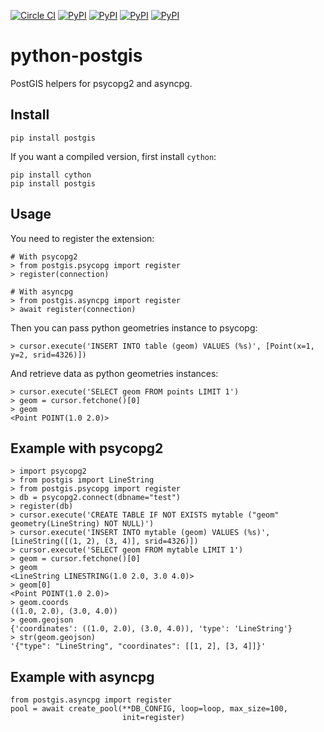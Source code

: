 [![Circle CI](https://img.shields.io/circleci/project/yohanboniface/psycopg-postgis.svg)](https://circleci.com/gh/yohanboniface/psycopg-postgis) [![PyPI](https://img.shields.io/pypi/v/psycopg-postgis.svg)](https://pypi.python.org/pypi/psycopg-postgis) [![PyPI](https://img.shields.io/pypi/pyversions/psycopg-postgis.svg)](https://pypi.python.org/pypi/psycopg-postgis) [![PyPI](https://img.shields.io/pypi/implementation/psycopg-postgis.svg)](https://pypi.python.org/pypi/psycopg-postgis) [![PyPI](https://img.shields.io/pypi/status/psycopg-postgis.svg)](https://pypi.python.org/pypi/psycopg-postgis)

# python-postgis

PostGIS helpers for psycopg2 and asyncpg.

## Install

    pip install postgis

If you want a compiled version, first install `cython`:

    pip install cython
    pip install postgis


## Usage

You need to register the extension:

    # With psycopg2
    > from postgis.psycopg import register
    > register(connection)

    # With asyncpg
    > from postgis.asyncpg import register
    > await register(connection)

Then you can pass python geometries instance to psycopg:

    > cursor.execute('INSERT INTO table (geom) VALUES (%s)', [Point(x=1, y=2, srid=4326)])

And retrieve data as python geometries instances:

    > cursor.execute('SELECT geom FROM points LIMIT 1')
    > geom = cursor.fetchone()[0]
    > geom
    <Point POINT(1.0 2.0)>


## Example with psycopg2

    > import psycopg2
    > from postgis import LineString
    > from postgis.psycopg import register
    > db = psycopg2.connect(dbname="test")
    > register(db)
    > cursor.execute('CREATE TABLE IF NOT EXISTS mytable ("geom" geometry(LineString) NOT NULL)')
    > cursor.execute('INSERT INTO mytable (geom) VALUES (%s)', [LineString([(1, 2), (3, 4)], srid=4326)])
    > cursor.execute('SELECT geom FROM mytable LIMIT 1')
    > geom = cursor.fetchone()[0]
    > geom
    <LineString LINESTRING(1.0 2.0, 3.0 4.0)>
    > geom[0]
    <Point POINT(1.0 2.0)>
    > geom.coords
    ((1.0, 2.0), (3.0, 4.0))
    > geom.geojson
    {'coordinates': ((1.0, 2.0), (3.0, 4.0)), 'type': 'LineString'}
    > str(geom.geojson)
    '{"type": "LineString", "coordinates": [[1, 2], [3, 4]]}'


## Example with asyncpg

    from postgis.asyncpg import register
    pool = await create_pool(**DB_CONFIG, loop=loop, max_size=100,
                             init=register)
